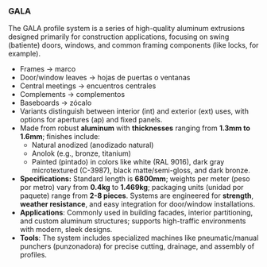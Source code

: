 ### **GALA**

The GALA profile system is a series of high-quality aluminum extrusions designed primarily for construction applications, focusing on swing (batiente) doors, windows, and common framing components (like locks, for example).

* Frames → marco  
* Door/window leaves → hojas de puertas o ventanas  
* Central meetings → encuentros centrales  
* Complements → complementos  
* Baseboards → zócalo  
* Variants distinguish between interior (int) and exterior (ext) uses, with options for apertures (ap) and fixed panels.  
* Made from robust **aluminum** with **thicknesses** ranging from **1.3mm to 1.6mm**; finishes include:  
  * Natural anodized (anodizado natural)  
  * Anolok (e.g., bronze, titanium)  
  * Painted (pintado) in colors like white (RAL 9016), dark gray microtextured (C-3987), black matte/semi-gloss, and dark bronze.  
* **Specifications:** Standard length is **6800mm**; weights per meter (peso por metro) vary from **0.4kg** to **1.469kg**; packaging units (unidad por paquete) range from **2-8 pieces**. Systems are engineered for **strength**, **weather resistance**, and easy integration for door/window installations.  
* **Applications**: Commonly used in building facades, interior partitioning, and custom aluminum structures; supports high-traffic environments with modern, sleek designs.  
* **Tools**: The system includes specialized machines like pneumatic/manual punchers (punzonadora) for precise cutting, drainage, and assembly of profiles.
